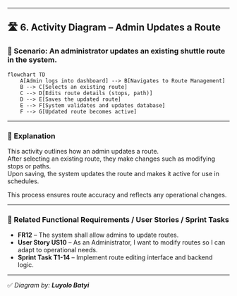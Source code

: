 
---

## 🛣️ 6. Activity Diagram – Admin Updates a Route

### 🎯 Scenario: An administrator updates an existing shuttle route in the system.

```mermaid
flowchart TD
    A[Admin logs into dashboard] --> B[Navigates to Route Management]
    B --> C[Selects an existing route]
    C --> D[Edits route details (stops, path)]
    D --> E[Saves the updated route]
    E --> F[System validates and updates database]
    F --> G[Updated route becomes active]
```

---

### 📝 Explanation

This activity outlines how an admin updates a route.  
After selecting an existing route, they make changes such as modifying stops or paths.  
Upon saving, the system updates the route and makes it active for use in schedules.

This process ensures route accuracy and reflects any operational changes.

---

### 🔗 Related Functional Requirements / User Stories / Sprint Tasks

- **FR12** – The system shall allow admins to update routes.  
- **User Story US10** – As an Administrator, I want to modify routes so I can adapt to operational needs.  
- **Sprint Task T1-14** – Implement route editing interface and backend logic.

---

✅ *Diagram by: **Luyolo Batyi***
